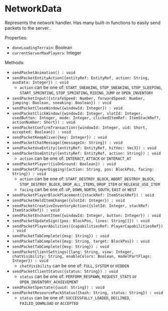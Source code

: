 # NetworkData
Represents the network handler. Has many built-in functions to easily send packets to the server..

Properties:
- `doneLoadingTerrain`: Boolean
- `currentServerMaxPlayers`: Integer

Methods:
- `sendPacketAnimation() : void`
- `sendPacketEntityAction({entityRef: EntityRef, action: String, auxData: Integer}) : void`
    - `action` can be one of: `START_SNEAKING`, `STOP_SNEAKING`, `STOP_SLEEPING`, `START_SPRINTING`, `STOP_SPRINTING`, `RIDING_JUMP` or `OPEN_INVENTORY`
- `sendPacketInput({strafeSpeed: Number, forwardSpeed: Number, jumping: Boolean, sneaking: Boolean}) : void`
- `sendPacketCloseWindow({windowId: Integer}) : void`
- `sendPacketClickWindow({windowId: Integer, slotId: Integer, usedButton: Integer, mode: Integer, clickedItemRef: ItemStackRef?, actionNumber: Short}) : void`
- `sendPacketConfirmTransaction({windowId: Integer, uid: Short, accepted: Boolean}) : void`
- `sendPacketKeepAlive({key: Integer}) : void`
- `sendPacketChatMessage({messageIn: String}) : void`
- `sendPacketUseEntity({entityRef: EntityRef, hitVec: Vec3}) : void`
- `sendPacketUseEntity({entityRef: EntityRef, action: String}) : void`
    - `action` can be one of: `INTERACT`, `ATTACK` or `INTERACT_AT`
- `sendPacketPlayer({isOnGround: Boolean}) : void`
- `sendPacketPlayerDigging({action: String, pos: BlockPos, facing: String}) : void`
    - `action` can be one of: `START_DESTROY_BLOCK`, `ABORT_DESTROY_BLOCK`, `STOP_DESTROY_BLOCK`, `DROP_ALL_ITEMS`, `DROP_ITEM` or `RELEASE_USE_ITEM`
    - `facing` can be one of: `UP`, `DOWN`, `NORTH`, `SOUTH`, `EAST` or `WEST`
- `sendPacketPlayerBlockPlacement({stackRef: ItemStackRef}) : void`
- `sendPacketHeldItemChange({slotId: Integer}) : void`
- `sendPacketCreativeInventoryAction({slotId: Integer, stackRef: ItemStackRef}) : void`
- `sendPacketEnchantItem({windowId: Integer, button: Integer}) : void`
- `sendPacketUpdateSign({pos: BlockPos, lines: String[]}) : void`
- `sendPacketPlayerAbilities({capabilitiesRef: PlayerCapabilitiesRef}) : void`
- `sendPacketTabComplete({msg: String}) : void`
- `sendPacketTabComplete({msg: String, target: BlockPos}) : void`
- `sendPacketTabComplete({msg: String}) : void`
- `sendPacketClientSettings({lang: String, view: Integer, chatVisibility: String, enableColors: Boolean, modelPartFlags: Integer}) : void`
    - `chatVisibility` can be one of: `FULL`, `SYSTEM` or `HIDDEN`
- `sendPacketClientStatus({status: String}) : void`
    - `status` can be one of: `PERFORM_RESPAWN`, `REQUEST_STATS` or `OPEN_INVENTORY_ACHIEVEMENT`
- `sendPacketSpectate({uuid: String}) : void`
- `sendPacketResourcePackStatus({hash: String, status: String}) : void`
    - `status` can be one of: `SUCCESSFULLY_LOADED`, `DECLINED`, `FAILED_DOWNLOAD` or `ACCEPTED`